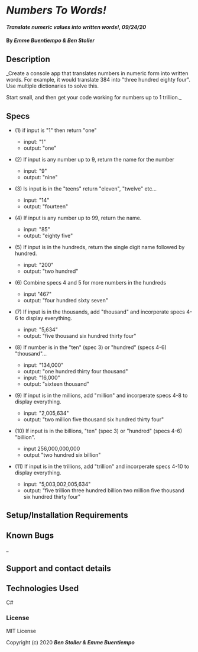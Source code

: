 # _Numbers To Words!_

#### _Translate numeric values into written words!, 09/24/20_

#### By _**Emme Buentiempo & Ben Stoller**_

## Description

_Create a console app that translates numbers in numeric form into written words. For example, it would translate 384 into "three hundred eighty four". Use multiple dictionaries to solve this.

Start small, and then get your code working for numbers up to 1 trillion._

## Specs

* (1) if input is "1" then return "one"
  * input: "1"
  * output: "one"

* (2) If input is any number up to 9, return the name for the number
  * input: "9"
  * output: "nine"

* (3) Is input is in the "teens" return "eleven", "twelve" etc...
  * input: "14"
  * output: "fourteen"

* (4) If input is any number up to 99, return the name.
  * input: "85"
  * output: "eighty five"

* (5) If input is in the hundreds, return the single digit name followed by hundred.
  * input: "200"
  * output: "two hundred"

* (6) Combine specs 4 and 5 for more numbers in the hundreds
  * input "467"
  * output: "four hundred sixty seven"

* (7) If input is in the thousands, add "thousand" and incorperate specs 4-6 to display everything. 
  * input: "5,634"
  * output: "five thousand six hundred thirty four"

* (8) If number is in the "ten" (spec 3) or "hundred" (specs 4-6) "thousand"...
  * input: "134,000"
  * output: "one hundred thirty four thousand"
  * input: "16,000"
  * output: "sixteen thousand"
  
* (9) If input is in the millions, add "million" and incorperate specs 4-8 to display everything. 
  * input: "2,005,634"
  * output: "two million five thousand six hundred thirty four"

* (10) If input is in the billions, "ten" (spec 3) or "hundred" (specs 4-6) "billion".
  * input 256,000,000,000
  * output "two hundred six billion"

* (11) If input is in the trillions, add "trillion" and incorperate specs 4-10 to display everything. 
  * input: "5,003,002,005,634"
  * output: "five trillion three hundred billion two million five thousand six hundred thirty four"

## Setup/Installation Requirements


## Known Bugs

_

## Support and contact details



## Technologies Used

C#

### License

MIT License

Copyright (c) 2020 **_Ben Stoller & Emme Buentiempo_**

